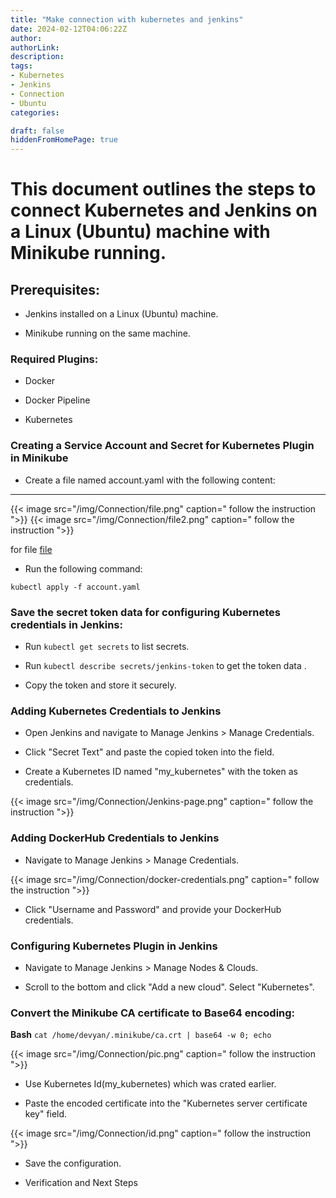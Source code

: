 ```yaml
---
title: "Make connection with kubernetes and jenkins"
date: 2024-02-12T04:06:22Z
author:
authorLink:
description:
tags:
- Kubernetes
- Jenkins
- Connection
- Ubuntu
categories:

draft: false
hiddenFromHomePage: true
---
```


# This document outlines the steps to connect Kubernetes and Jenkins on a Linux (Ubuntu) machine with Minikube running.

## Prerequisites: 

* Jenkins installed on a Linux (Ubuntu) machine.

* Minikube running on the same machine.


### Required Plugins:

* Docker

* Docker Pipeline

* Kubernetes

### Creating a Service Account and Secret for Kubernetes Plugin in Minikube

* Create a file named account.yaml with the following content:

---

{{< image src="/img/Connection/file.png" caption=" follow the instruction ">}}
{{< image src="/img/Connection/file2.png" caption=" follow the instruction ">}}

for file [file](https://yahyagulshan.com/posts/file-content-(account.yaml))

* Run the following command:

`kubectl apply -f account.yaml`

### Save the secret token data for configuring Kubernetes credentials in Jenkins:

* Run `kubectl get secrets` to list secrets.

* Run `kubectl describe secrets/jenkins-token` to get the token data .

*  Copy the token and store it securely.

### Adding Kubernetes Credentials to Jenkins

* Open Jenkins and navigate to Manage Jenkins > Manage Credentials.

* Click "Secret Text" and paste the copied token into the field.

* Create a Kubernetes ID named "my_kubernetes" with the token as credentials.

{{< image src="/img/Connection/Jenkins-page.png" caption=" follow the instruction ">}}

### Adding DockerHub Credentials to Jenkins


* Navigate to Manage Jenkins > Manage Credentials.

{{< image src="/img/Connection/docker-credentials.png" caption=" follow the instruction ">}}


* Click "Username and Password" and provide your DockerHub credentials.

### Configuring Kubernetes Plugin in Jenkins

* Navigate to Manage Jenkins > Manage Nodes & Clouds.

* Scroll to the bottom and click "Add a new cloud". Select "Kubernetes".

### Convert the Minikube CA certificate to Base64 encoding:

**Bash**
`cat /home/devyan/.minikube/ca.crt | base64 -w 0; echo`

{{< image src="/img/Connection/pic.png" caption=" follow the instruction ">}}

* Use Kubernetes Id(my_kubernetes) which was crated earlier.

* Paste the encoded certificate into the "Kubernetes server certificate key" field.

{{< image src="/img/Connection/id.png" caption=" follow the instruction ">}}

* Save the configuration.

* Verification and Next Steps





                                               

